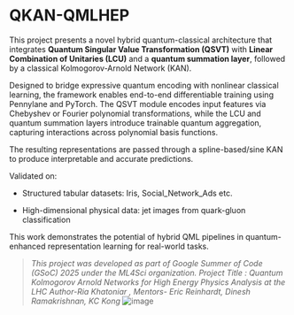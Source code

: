 # QKAN-QMLHEP
This project presents a novel hybrid quantum-classical architecture that integrates **Quantum Singular Value Transformation (QSVT)** with **Linear Combination of Unitaries (LCU)** and a **quantum summation layer**, followed by a classical Kolmogorov-Arnold Network (KAN).

Designed to bridge expressive quantum encoding with nonlinear classical learning, the framework enables end-to-end differentiable training using Pennylane and PyTorch. The QSVT module encodes input features via Chebyshev or Fourier polynomial transformations, while the LCU and quantum summation layers introduce trainable quantum aggregation, capturing interactions across polynomial basis functions.

The resulting representations are passed through a spline-based/sine KAN to produce interpretable and accurate predictions.

Validated on:

- Structured tabular datasets: Iris, Social_Network_Ads etc.

- High-dimensional physical data: jet images from quark-gluon classification

This work demonstrates the potential of hybrid QML pipelines in quantum-enhanced representation learning for real-world tasks.


> *This project was developed as part of Google Summer of Code (GSoC) 2025 under the ML4Sci organization.*
> *Project Title : Quantum Kolmogorov Arnold Networks for High Energy Physics Analysis at the LHC*
> *Author-Ria Khatoniar , Mentors- Eric Reinhardt, Dinesh Ramakrishnan, KC Kong*
> ![image](https://github.com/user-attachments/assets/015756d0-1489-48f6-8549-507dc35e6d47)


